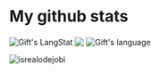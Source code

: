  # My github stats
<div>
   <img align="center" src="https://github-readme-streak-stats.herokuapp.com/?user=Corey-Stowe" alt="Gift's LangStat" />
   <img align="center" src="https://github-readme-stats.anuraghazra1.vercel.app/api?username=Corey-Stowe&show_icons=true" />
  <img align="center" src="https://github-readme-stats.vercel.app/api/top-langs?username=Corey-Stowe&langs_count=10&show_icons=true&locale=en&layout=compact&theme=light" alt="Gift's language"/>
  <p> <img src="https://komarev.com/ghpvc/?username=Corey-Stowe&label=Profile%20views&color=0e75b6&style=flat" alt="isrealodejobi" />
</div>
